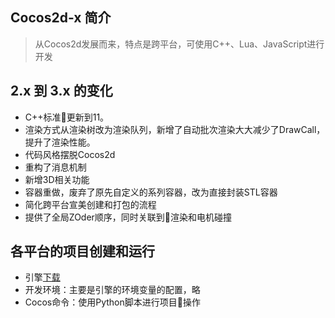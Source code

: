 ## Cocos2d-x 简介
> 从Cocos2d发展而来，特点是跨平台，可使用C++、Lua、JavaScript进行开发

## 2.x 到 3.x 的变化
- C++标准更新到11。
- 渲染方式从渲染树改为渲染队列，新增了自动批次渲染大大减少了DrawCall，提升了渲染性能。
- 代码风格摆脱Cocos2d
- 重构了消息机制
- 新增3D相关功能
- 容器重做，废弃了原先自定义的系列容器，改为直接封装STL容器
- 简化跨平台宣美创建和打包的流程
- 提供了全局ZOder顺序，同时关联到渲染和电机碰撞

## 各平台的项目创建和运行
- 引擎[下载](http://cn.cocos2d-x.org/download)
- 开发环境：主要是引擎的环境变量的配置，略
- Cocos命令：使用Python脚本进行项目操作


